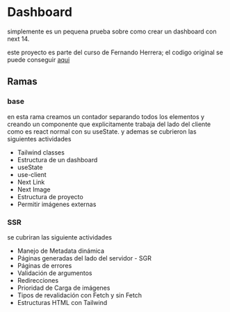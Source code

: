 
# Dashboard

simplemente es un pequena prueba sobre como crear un dashboard con next 14.


este proyecto es parte del curso de Fernando Herrera; el codigo original se puede conseguir [aqui](https://github.com/Klerith/next-my-dashboard/tree/fin-seccion-4)

## Ramas

### base

en esta rama creamos un contador separando todos los elementos y creando un componente que explicitamente trabaja del lado del cliente como es react normal con su useState. y ademas se cubrieron las siguientes actividades

* Tailwind classes
* Estructura de un dashboard
* useState
* use-client
* Next Link
* Next Image
* Estructura de proyecto
* Permitir imágenes externas

### SSR 

se cubriran las siguiente actividades

* Manejo de Metadata dinámica
* Páginas generadas del lado del servidor - SGR
* Páginas de errores
* Validación de argumentos
* Redirecciones
* Prioridad de Carga de imágenes
* Tipos de revalidación con Fetch y sin Fetch
* Estructuras HTML con Tailwind


